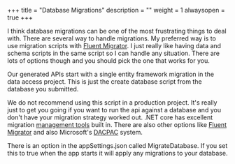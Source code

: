 ﻿+++
title = "Database Migrations"
description = ""
weight = 1
alwaysopen = true
+++

I think database migrations can be one of the most frustrating things to deal with. There are several way to handle migrations. My preferred
way is to use migration scripts with [Fluent Migrator](https://github.com/fluentmigrator/fluentmigrator). I just really like having data and schema scripts in the same script so I can handle any situation. There are lots of options though and you should pick the one that works for you.

Our generated APIs start with a single entity framework migration in the data access project. This is just the create database script from
the database you submitted. 

We do not recommend using this script in a production project. It's really just to get you going if you want to run the api against a database and you don't have your migration strategy worked out. .NET core has excellent migration [management tools](https://docs.microsoft.com/en-us/aspnet/core/data/ef-mvc/migrations?view=aspnetcore-2.1) built in. There are also other options
like [Fluent Migrator](https://github.com/fluentmigrator/fluentmigrator) and also Microsoft's [DACPAC](https://msdn.microsoft.com/en-us/library/jj860455%28v=vs.103%29.aspx?f=255&MSPPError=-2147217396) system.  

There is an option in the appSettings.json called MigrateDatabase. If you set this to true when the app starts it will apply any migrations to your database. 